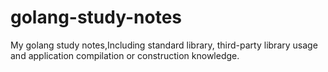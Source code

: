 # golang-study-notes
My golang study notes,Including standard library, third-party library usage and application compilation or construction knowledge.
